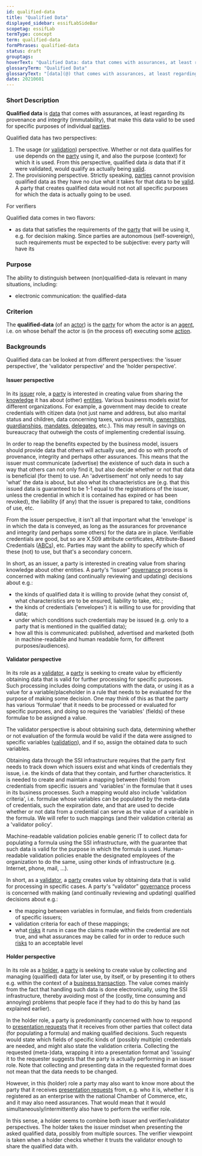 ```yaml
---
id: qualified-data
title: "Qualified Data"
displayed_sidebar: essifLabSideBar
scopetag: essifLab
termType: concept
term: qualified-data
formPhrases: qualified-data
status: draft
grouptags:
hoverText: "Qualified Data: data that comes with assurances, at least regarding its provenance and integrity (immutability), that make this data valid to be used for specific purposes of individual Parties."
glossaryTerm: "Qualified Data"
glossaryText: "[data](@) that comes with assurances, at least regarding its provenance and integrity (immutability), that make this data valid to be used for specific purposes of individual [parties](@)."
date: 20210601
---
```


### Short Description
**Qualified data** is [data](@) that comes with assurances, at least regarding its provenance and integrity (immutability), that make this data valid to be used for specific purposes of individual [parties](@).

Qualified data has two perspectives:
1. The usage (or [validation](validate@)) perspective. Whether or not data qualifies for use depends on the [party](@) using it, and also the purpose (context) for which it is used. From this perspective, qualified data *is* data that if it were validated, would qualify as actually being [valid](validate@).
2. The provisioning perspective. Strictly speaking, [parties](@) cannot provision qualified data as they have no clue what it takes for that data to be [valid](validate@). A party that creates qualified data would not not all specific purposes for which the data is actually going to be used.

For verifiers

Qualified data comes in two flavors:
- as data that satisfies the requirements of the [party](@) that will be using it, e.g. for decision making. Since parties are autonomous (self-sovereign), such requirements must be expected to be subjective: every party will have its

### Purpose
The ability to distinguish between (non)qualified-data is relevant in many situations, including:
- electronic communication: the qualified-data

### Criterion
The **qualified-data** (of an [actor](@)) is the [party](@) for whom the actor is an [agent](@), i.e. on whose behalf the actor is (in the process of) executing some [action](@).


### Backgrounds

Qualified data can be looked at from different perspectives: the 'issuer perspective', the 'validator perspective' and the 'holder perspective'.

#### Issuer perspective

In its [issuer](@) role, a [party](@) is interested in creating value from sharing the [knowledge](@) it has about (other) [entities](@). Various business models exist for different organizations. For example, a government may decide to create credentials with citizen data (not just name and address, but also marital status and children, data concerning taxes, various permits, [ownerships](@), [guardianships](guardianship-arrangement@), [mandates](@), [delegates](@), etc.). This may result in savings on bureaucracy that outweigh the costs of implementing credential issuing.

In order to reap the benefits expected by the business model, issuers should provide data that others will actually use, and do so with proofs of provenance, integrity and perhaps other assurances. This means that the issuer must communicate (advertise) the existence of such data in such a way that others can not only find it, but also decide whether or not that data is beneficial (for them) to use. An 'advertisement' not only needs to say 'what' the data is about, but also what its characteristics are (e.g. that this issued data is guaranteed to be 1-1 equal to the registrations of the issuer, unless the credential in which it is contained has expired or has been revoked), the liability (if any) that the issuer is prepared to take, conditions of use, etc.

From the issuer perspective, it isn't all that important what the 'envelope' is in which the data is conveyed, as long as the assurances for provenance and integrity (and perhaps some others) for the data are in place. Verifiable credentials are good, but so are X.509 attribute certificates, Attribute-Based Credentials ([ABCs](https://www.springer.com/gp/book/9783319144382)), etc. Parties may want the ability to specify which of these (not) to use, but that's a secondary concern.

In short, as an issuer, a party is interested in creating value from sharing knowledge about other entities. A party's “issuer” [governance](@) process is concerned with making (and continually reviewing and updating) decisions about e.g.:
- the kinds of qualified data it is willing to provide (what they consist of, what characteristics are to be ensured, liability to take, etc.;
- the kinds of credentials ('envelopes') it is willing to use for providing that data;
- under which conditions such credentials may be issued (e.g. only to a party that is mentioned in the qualified data);
- how all this is communicated: published, advertised and marketed (both in machine-readable and human readable form, for different purposes/audiences).

#### Validator perspective

In its role as a [validator](@), a [party](@) is seeking to create value by efficiently obtaining data that is valid for further processing for specific purposes. Such processing includes doing computations with the data, or using it as a value for a variable/placeholder in a rule that needs to be evaluated for the purpose of making some decision. One may think of this as that the party has various 'formulae' that it needs to be processed or evaluated for specific purposes, and doing so requires the 'variables' (fields) of these formulae to be assigned a value.

The validator perspective is about obtaining such data, determining whether or not evaluation of the formula would be valid if the data were assigned to specific variables ([validation](validate@)), and if so, assign the obtained data to such variables.

Obtaining data through the SSI infrastructure requires that the party first needs to track down which issuers exist and what kinds of credentials they issue, i.e. the kinds of data that they contain, and further characteristics. It is needed to create and maintain a mapping between (fields) from credentials from specific issuers and 'variables' in the formulae that it uses in its business processes. Such a mapping would also include 'validation criteria', i.e. formulae whose variables can be populated by the meta-data of credentials, such the expiration date, and that are used to decide whether or not data from a credential can serve as the value of a variable in the formula. We will refer to such mappings (and their validation criteria) as a 'validator policy'.

Machine-readable validation policies enable generic IT to collect data for populating a formula using the SSI infrastructure, with the guarantee that such data is valid for the purpose in which the formula is used. Human-readable validation policies enable the designated employees of the organization to do the same, using other kinds of infrastructure (e.g. Internet, phone, mail, …).

In short, as a [validator](@), a [party](@) creates value by obtaining data that is valid for processing in specific cases. A party's “validator” [governance](@) process is concerned with making (and continually reviewing and updating) qualified decisions about e.g.:
- the mapping between variables in formulae, and fields from credentials of specific issuers;
- validation criteria for each of these mappings;
- what [risks](@) it runs in case the claims made within the credential are not true, and what assurances may be called for in order to reduce such [risks](@) to an acceptable level

#### Holder perspective

In its role as a [holder](@), a [party](@) is seeking to create value by collecting and managing (qualified) data for later use, by itself, or by presenting it to others e.g. within the context of a [business transaction](transaction@). The value comes mainly from the fact that handling such data is done electronically, using the SSI infrastructure, thereby avoiding most of the (costly, time consuming and annoying) problems that people face if they had to do this by hand (as explained earlier).

In the holder role, a party is predominantly concerned with how to respond to [presentation requests](presentation-request@) that it receives from other parties that collect data (for populating a formula) and making qualified decisions. Such requests would state which fields of specific kinds of (possibly multiple) credentials are needed, and might also state the validation criteria. Collecting the requested (meta-)data, wrapping it into a presentation format and 'issuing' it to the requester suggests that the party is actually performing in an issuer role. Note that collecting and presenting data in the requested format does not mean that the data needs to be changed.

However, in this (holder) role a party may also want to know more about the party that it receives [presentation requests](presentation-request@) from, e.g. who it is, whether it is registered as an enterprise with the national Chamber of Commerce, etc, and it may also need assurances. That would mean that it would simultaneously/intermittently also have to perform the verifier role.

In this sense, a holder seems to combine both issuer and verifier/validator perspectives. The holder takes the issuer mindset when presenting the asked qualified data, possibly from multiple sources. The verifier viewpoint is taken when a holder checks whether it trusts the validator enough to share the qualified data with.

